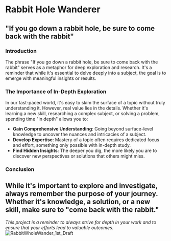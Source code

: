 # Rabbit Hole Wanderer


## "If you go down a rabbit hole, be sure to come back with the rabbit"

### Introduction

The phrase "If you go down a rabbit hole, be sure to come back with the rabbit" serves as a metaphor for deep exploration and research. It's a reminder that while it's essential to delve deeply into a subject, the goal is to emerge with meaningful insights or results.

### The Importance of In-Depth Exploration

In our fast-paced world, it's easy to skim the surface of a topic without truly understanding it. However, real value lies in the details. Whether it's learning a new skill, researching a complex subject, or solving a problem, spending time "in depth" allows you to:

- **Gain Comprehensive Understanding**: Going beyond surface-level knowledge to uncover the nuances and intricacies of a subject.
- **Develop Expertise**: Mastery of a topic often requires dedicated focus and effort, something only possible with in-depth study.
- **Find Hidden Insights**: The deeper you dig, the more likely you are to discover new perspectives or solutions that others might miss.

### Conclusion

While it's important to explore and investigate, always remember the purpose of your journey. Whether it's knowledge, a solution, or a new skill, make sure to "come back with the rabbit."
---
*This project is a reminder to always strive for depth in your work and to ensure that your efforts lead to valuable outcomes.*
![RabbitWholeWander_1st_Draft](https://github.com/user-attachments/assets/2f890faa-d21e-4519-a5b8-39adf0c35de6)
